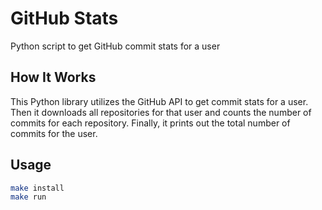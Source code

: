 # GitHub Stats

Python script to get GitHub commit stats for a user

## How It Works

This Python library utilizes the GitHub API to get commit stats for a user. Then it downloads all repositories for that user and counts the number of commits for each repository. Finally, it prints out the total number of commits for the user.

## Usage

```bash
make install
make run
```

